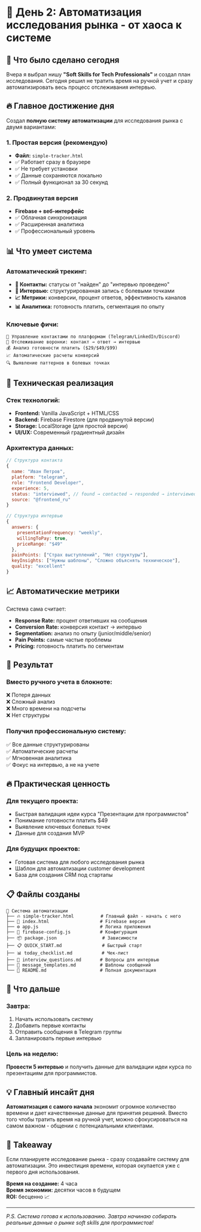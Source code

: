 # 🤖 День 2: Автоматизация исследования рынка - от хаоса к системе

## 🎯 Что было сделано сегодня

Вчера я выбрал нишу **"Soft Skills for Tech Professionals"** и создал план исследования. Сегодня решил не тратить время на ручной учет и сразу автоматизировать весь процесс отслеживания интервью.

## 🔥 Главное достижение дня

Создал **полную систему автоматизации** для исследования рынка с двумя вариантами:

### 1. Простая версия (рекомендую)
- **Файл:** `simple-tracker.html` 
- ✅ Работает сразу в браузере
- ✅ Не требует установки
- ✅ Данные сохраняются локально
- ✅ Полный функционал за 30 секунд

### 2. Продвинутая версия
- **Firebase + веб-интерфейс**
- ✅ Облачная синхронизация
- ✅ Расширенная аналитика
- ✅ Профессиональный уровень

## 📊 Что умеет система

### Автоматический трекинг:
- **👥 Контакты:** статусы от "найден" до "интервью проведено"
- **🎤 Интервью:** структурированная запись с болевыми точками
- **📈 Метрики:** конверсии, процент ответов, эффективность каналов
- **📊 Аналитика:** готовность платить, сегментация по опыту

### Ключевые фичи:
```
📱 Управление контактами по платформам (Telegram/LinkedIn/Discord)
🎯 Отслеживание воронки: контакт → ответ → интервью
💰 Анализ готовности платить ($29/$49/$99)
📈 Автоматические расчеты конверсий
🔍 Выявление паттернов в болевых точках
```

## 🚀 Техническая реализация

### Стек технологий:
- **Frontend:** Vanilla JavaScript + HTML/CSS
- **Backend:** Firebase Firestore (для продвинутой версии)
- **Storage:** LocalStorage (для простой версии)
- **UI/UX:** Современный градиентный дизайн

### Архитектура данных:
```javascript
// Структура контакта
{
  name: "Иван Петров",
  platform: "telegram",
  role: "Frontend Developer", 
  experience: 5,
  status: "interviewed", // found → contacted → responded → interviewed
  source: "@frontend_ru"
}

// Структура интервью
{
  answers: {
    presentationFrequency: "weekly",
    willingToPay: true,
    priceRange: "$49"
  },
  painPoints: ["Страх выступлений", "Нет структуры"],
  keyInsights: ["Нужны шаблоны", "Сложно объяснять техническое"],
  quality: "excellent"
}
```

## 📈 Автоматические метрики

Система сама считает:
- **Response Rate:** процент ответивших на сообщения
- **Conversion Rate:** конверсия контакт → интервью  
- **Segmentation:** анализ по опыту (junior/middle/senior)
- **Pain Points:** самые частые проблемы
- **Pricing:** готовность платить по сегментам

## 🎯 Результат

### Вместо ручного учета в блокноте:
❌ Потеря данных  
❌ Сложный анализ  
❌ Много времени на подсчеты  
❌ Нет структуры  

### Получил профессиональную систему:
✅ Все данные структурированы  
✅ Автоматические расчеты  
✅ Мгновенная аналитика  
✅ Фокус на интервью, а не на учете  

## 🔥 Практическая ценность

### Для текущего проекта:
- Быстрая валидация идеи курса "Презентации для программистов"
- Понимание готовности платить $49
- Выявление ключевых болевых точек
- Данные для создания MVP

### Для будущих проектов:
- Готовая система для любого исследования рынка
- Шаблон для автоматизации customer development
- База для создания CRM под стартапы

## 📋 Файлы созданы

```
📁 Система автоматизации
├── 🔥 simple-tracker.html          # Главный файл - начать с него
├── 🚀 index.html                   # Firebase версия  
├── ⚙️ app.js                       # Логика приложения
├── 🔧 firebase-config.js           # Конфигурация
├── 📦 package.json                 # Зависимости
├── 📋 QUICK_START.md               # Быстрый старт
├── 📊 today_checklist.md           # Чек-лист
├── 🎤 interview_questions.md       # Вопросы для интервью
├── 📱 message_templates.md         # Шаблоны сообщений
└── 📖 README.md                    # Полная документация
```

## 🎉 Что дальше

### Завтра:
1. Начать использовать систему
2. Добавить первые контакты
3. Отправить сообщения в Telegram группы
4. Запланировать первые интервью

### Цель на неделю:
**Провести 5 интервью** и получить данные для валидации идеи курса по презентациям для программистов.

## 💡 Главный инсайт дня

**Автоматизация с самого начала** экономит огромное количество времени и дает качественные данные для принятия решений. Вместо того чтобы тратить время на ручной учет, можно сфокусироваться на самом важном - общении с потенциальными клиентами.

## 🚀 Takeaway

Если планируете исследование рынка - сразу создавайте систему для автоматизации. Это инвестиция времени, которая окупается уже с первого дня использования.

**Время на создание:** 4 часа  
**Время экономии:** десятки часов в будущем  
**ROI:** бесценно 📈

---

*P.S. Система готова к использованию. Завтра начинаю собирать реальные данные о рынке soft skills для программистов!* 